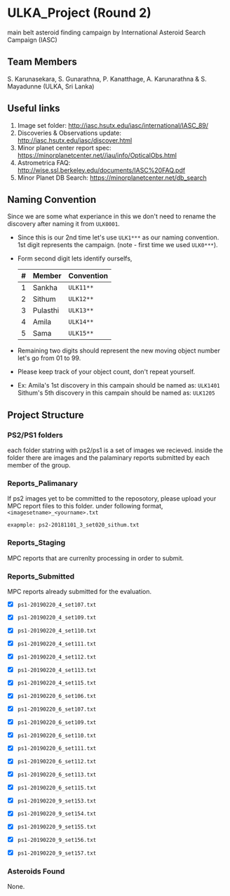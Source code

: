 
# ULKA_Project (Round 2)

main belt asteroid finding campaign by International Asteroid Search Campaign (IASC)

## Team Members

S. Karunasekara, S. Gunarathna, P. Kanatthage, A. Karunarathna & S. Mayadunne (ULKA, Sri Lanka)

## Useful links

1. Image set folder: http://iasc.hsutx.edu/iasc/international/IASC_89/
2. Discoveries & Observations update: http://iasc.hsutx.edu/iasc/discover.html
3. Minor planet center report spec: https://minorplanetcenter.net//iau/info/OpticalObs.html
4. Astrometrica FAQ: http://wise.ssl.berkeley.edu/documents/IASC%20FAQ.pdf
5. Minor Planet DB Search: https://minorplanetcenter.net/db_search

## Naming Convention

Since we are some what experiance in this we don't need to rename the discovery after naming it from `ULK0001`.

* Since this is our 2nd time let's use `ULK1***` as our naming convention. 1st digit represents the campaign. (note - first time we used `ULK0***`).
* Form second digit lets identify ourselfs, 
  
   | # | Member | Convention |
   |--|--------|------------ |
   |1 | Sankha | `ULK11**` |
   |2 | Sithum | `ULK12**` |
   |3 | Pulasthi | `ULK13**`|
   |4 | Amila | `ULK14**`|
   |5 | Sama | `ULK15**`|

* Remaining two digits should represent the new moving object number let's go from 01 to 99.
* Please keep track of your object count, don't repeat yourself. 

* Ex: 
   Amila's 1st discovery in this campain should be named as: `ULK1401`  
   Sithum's 5th discovery in this campain should be named as: `ULK1205`

## Project Structure

### PS2/PS1 folders

each folder statring with ps2/ps1 is a set of images we recieved. inside the folder there are images and the palaminary reports submitted by each member of the group.

### Reports_Palimanary

If ps2 images yet to be committed to the reposotory, please upload your MPC report files to this folder. under following format, `<imagesetname>_<yourname>.txt`

`exapmple: ps2-20181101_3_set020_sithum.txt`

### Reports_Staging

MPC reports that are currenlty processing in order to submit.

### Reports_Submitted

MPC reports already submitted for the evaluation.

- [x] `ps1-20190220_4_set107.txt`
- [x] `ps1-20190220_4_set109.txt`
- [x] `ps1-20190220_4_set110.txt`
- [x] `ps1-20190220_4_set111.txt`
- [x] `ps1-20190220_4_set112.txt`
- [x] `ps1-20190220_4_set113.txt`
- [x] `ps1-20190220_4_set115.txt`

- [x] `ps1-20190220_6_set106.txt`
- [x] `ps1-20190220_6_set107.txt`
- [x] `ps1-20190220_6_set109.txt`
- [x] `ps1-20190220_6_set110.txt`
- [x] `ps1-20190220_6_set111.txt`
- [x] `ps1-20190220_6_set112.txt`
- [x] `ps1-20190220_6_set113.txt`
- [x] `ps1-20190220_6_set115.txt`

- [x] `ps1-20190220_9_set153.txt`
- [x] `ps1-20190220_9_set154.txt`
- [x] `ps1-20190220_9_set155.txt`
- [x] `ps1-20190220_9_set156.txt`
- [x] `ps1-20190220_9_set157.txt`

### Asteroids Found

None. 
